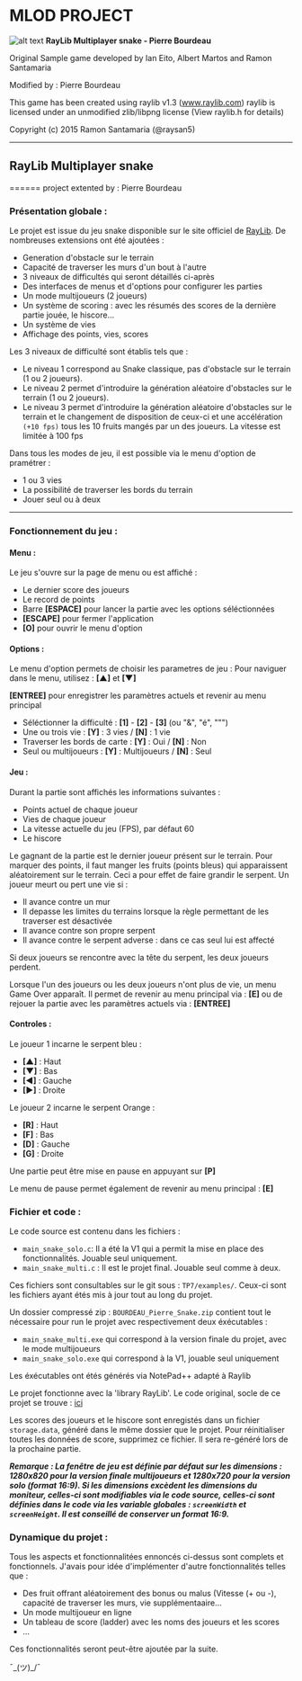 # MLOD PROJECT

![alt text](https://github.com/PierreBourdeau/TP7/blob/master/raylib_180x180.png)  __RayLib Multiplayer snake - Pierre Bourdeau__

  Original Sample game developed by Ian Eito, Albert Martos and Ramon Santamaria

  Modified by : Pierre Bourdeau

  This game has been created using raylib v1.3 (www.raylib.com)
  raylib is licensed under an unmodified zlib/libpng license (View raylib.h for details)

  Copyright (c) 2015 Ramon Santamaria (@raysan5)

___

## RayLib Multiplayer snake
======
project extented by : Pierre Bourdeau 

### Présentation globale :

Le projet est issue du jeu snake disponible sur le site officiel de [RayLib](https://www.raylib.com/games.html).
De nombreuses extensions ont été ajoutées :
* Generation d'obstacle sur le terrain
* Capacité de traverser les murs d'un bout à l'autre
* 3 niveaux de difficultés qui seront détaillés ci-après
* Des interfaces de menus et d'options pour configurer les parties
* Un mode multijoueurs (2 joueurs)
* Un système de scoring : avec les résumés des scores de la dernière partie jouée, le hiscore...
* Un système de vies
* Affichage des points, vies, scores

Les 3 niveaux de difficulté sont établis tels que :
* Le niveau 1 correspond au Snake classique, pas d'obstacle sur le terrain (1 ou 2 joueurs).
* Le niveau 2 permet d'introduire la génération aléatoire d'obstacles sur le terrain (1 ou 2 joueurs).
* Le niveau 3 permet d'introduire la génération aléatoire d'obstacles sur le terrain et le changement de disposition de ceux-ci et une accélération `(+10 fps)` tous les 10 fruits mangés par un des joueurs. La vitesse est limitée à 100 fps

Dans tous les modes de jeu, il est possible via le menu d'option de pramétrer :
* 1 ou 3 vies
* La possibilité de traverser les bords du terrain
* Jouer seul ou à deux
___

### Fonctionnement du jeu : 
#### Menu :

Le jeu s'ouvre sur la page de menu ou est affiché :
* Le dernier score des joueurs
* Le record de points
* Barre __[ESPACE]__ pour lancer la partie avec les options séléctionnées
* __[ESCAPE]__ pour fermer l'application
* __[O]__ pour ouvrir le menu d'option

#### Options :

Le menu d'option permets de choisir les parametres de jeu :
Pour naviguer dans le menu, utilisez : __[▲]__ et __[▼]__

__[ENTREE]__ pour enregistrer les paramètres actuels et revenir au menu principal
* Séléctionner la difficulté : __[1]__ - __[2]__ - __[3]__  (ou "&", "é", """)
* Une ou trois vie : __[Y]__ : 3 vies / __[N]__ : 1 vie
* Traverser les bords de carte : __[Y]__ : Oui / __[N]__ : Non
* Seul ou multijoueurs : __[Y]__ : Multijoueurs / __[N]__ : Seul

#### Jeu :

Durant la partie sont affichés les informations suivantes :
* Points actuel de chaque joueur
* Vies de chaque joueur
* La vitesse actuelle du jeu (FPS), par défaut 60
* Le hiscore

Le gagnant de la partie est le dernier joueur présent sur le terrain. 
Pour marquer des points, il faut manger les fruits (points bleus) qui apparaissent aléatoirement sur le terrain. Ceci a pour effet de faire grandir le serpent.
Un joueur meurt ou pert une vie si :
* Il avance contre un mur
* Il depasse les limites du terrains lorsque la règle permettant de les traverser est désactivée
* Il avance contre son propre serpent
* Il avance contre le serpent adverse : dans ce cas seul lui est affecté

Si deux joueurs se rencontre avec la tête du serpent, les deux joueurs perdent.

Lorsque l'un des joueurs ou les deux joueurs n'ont plus de vie, un menu Game Over apparaît. Il permet de revenir au menu principal via : __[E]__ ou de rejouer la partie avec les paramètres actuels via : __[ENTREE]__

#### Controles :
Le joueur 1 incarne le serpent bleu :
* __[▲]__ : Haut
* __[▼]__ : Bas
* __[◄]__ : Gauche
* __[►]__ : Droite

Le joueur 2 incarne le serpent Orange :
* __[R]__ : Haut
* __[F]__ : Bas
* __[D]__ : Gauche
* __[G]__ : Droite

Une partie peut être mise en pause en appuyant sur __[P]__

Le menu de pause permet également de revenir au menu principal : __[E]__

### Fichier et code :

Le code source est contenu dans les fichiers : 
* `main_snake_solo.c`: Il a été la V1 qui a permit la mise en place des fonctionnalités. Jouable seul uniquement.
* `main_snake_multi.c` : Il est le projet final. Jouable seul comme à deux.

Ces fichiers sont consultables sur le git sous : `TP7/examples/`. Ceux-ci sont les fichiers ayant étés mis à jour tout au long du projet.

Un dossier compressé zip : `BOURDEAU_Pierre_Snake.zip` contient tout le nécessaire pour run le projet avec respectivement deux éxécutables :
* `main_snake_multi.exe` qui correspond à la version finale du projet, avec le mode multijoueurs
* `main_snake_solo.exe` qui correspond à la V1, jouable seul uniquement

Les éxécutables ont étés générés via NotePad++ adapté à Raylib

Le projet fonctionne avec la 'library RayLib'. Le code original, socle de ce projet se trouve : [ici](https://www.raylib.com/games.html)

Les scores des joueurs et le hiscore sont enregistés dans un fichier `storage.data`, généré dans le même dossier que le projet. Pour réinitialiser toutes les données de score, supprimez ce fichier. Il sera re-généré lors de la prochaine partie.

*__Remarque : La fenêtre de jeu est définie par défaut sur les dimensions : 1280x820 pour la version finale multijoueurs et 1280x720 pour la version solo (format 16:9). Si les dimensions excèdent les dimensions du moniteur, celles-ci sont modifiables via le code source, celles-ci sont définies dans le code via les variable globales : `screenWidth` et `screenHeight`. Il est conseillé de conserver un format 16:9.__*

### Dynamique du projet :

Tous les aspects et fonctionnalitées ennoncés ci-dessus sont complets et fonctionnels. J'avais pour idée d'implémenter d'autre fonctionnalités telles que :
* Des fruit offrant aléatoirement des bonus ou malus (Vitesse (+ ou -), capacité de traverser les murs, vie supplémentaaire...
* Un mode multijoueur en ligne
* Un tableau de score (ladder) avec les noms des joueurs et les scores
* ...

Ces fonctionnalités seront peut-être ajoutée par la suite.

¯\_(ツ)_/¯
